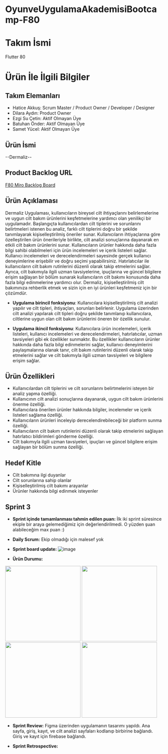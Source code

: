 # OyunveUygulamaAkademisiBootcamp-F80
# **Takım İsmi**

Flutter 80

# Ürün İle İlgili Bilgiler

## Takım Elemanları

- Hatice Akkuş: Scrum Master / Product Owner / Developer / Designer
- Dilara Aydın: Product Owner
- Ezgi Su Çetin: Aktif Olmayan Üye
- Batuhan Önder: Aktif Olmayan Üye
- Samet Yücel: Aktif Olmayan Üye

## Ürün İsmi

--Dermaliz--

## Product Backlog URL
[F80 Miro Backlog Board](https://miro.com/app/board/uXjVM1sv96E=/?share_link_id=340311557264)


## Ürün Açıklaması

Dermaliz Uygulaması, kullanıcıların bireysel cilt ihtiyaçlarını belirlemelerine ve uygun cilt bakım ürünlerini keşfetmelerine yardımcı olan yenilikçi bir uygulamadır. Başlangıçta kullanıcılardan cilt tiplerini ve sorunlarını belirtmeleri istenen bu analiz, farklı cilt tiplerini doğru bir şekilde tanımlayarak kişiselleştirilmiş öneriler sunar. Kullanıcıların ihtiyaçlarına göre özelleştirilen ürün önerileriyle birlikte, cilt analizi sonuçlarına dayanarak en etkili cilt bakım ürünlerini sunar. Kullanıcıların ürünler hakkında daha fazla bilgi sahibi olabilmeleri için ürün incelemeleri ve içerik listeleri sağlar. Kullanıcı incelemeleri ve derecelendirmeleri sayesinde gerçek kullanıcı deneyimlerine erişebilir ve doğru seçimi yapabilirsiniz. Hatırlatıcılar ile kullanıcıların cilt bakım rutinlerini düzenli olarak takip etmelerini sağlar. Ayrıca, cilt bakımıyla ilgili uzman tavsiyelerine, ipuçlarına ve güncel bilgilere erişim sağlayan bir bölüm sunarak kullanıcıların cilt bakımı konusunda daha fazla bilgi edinmelerine yardımcı olur. Dermaliz, kişiselleştirilmiş cilt bakımınıza rehberlik etmek ve sizin için en iyi ürünleri keşfetmeniz için bir çözümdür.


- **Uygulama birincil fonksiyonu**: Kullanıcılara kişiselleştirilmiş cilt analizi yapılır ve cilt tipleri, ihtiyaçları, sorunları belirlenir. Uygulama üzerinden cilt analizi yapılarak cilt tipleri doğru şekilde tanımlanıp kullanıcılara, ciltlerine uygun olan cilt bakım ürünlerini öneren bir özellik sunulur.


- **Uygulama ikincil fonksiyonu**: Kullanıcılara ürün incelemeleri, içerik listeleri, kullanıcı incelemeleri ve derecelendirmeleri, hatırlatıcılar, uzman tavsiyeleri gibi ek özellikler sunmaktır. Bu özellikler kullanıcıların ürünler hakkında daha fazla bilgi edinmelerini sağlar, kullanıcı deneyimlerini paylaşmalarına olanak tanır, cilt bakım rutinlerini düzenli olarak takip etmelerini sağlar ve cilt bakımıyla ilgili uzman tavsiyeleri ve bilgilere erişim sağlar.

## Ürün Özellikleri

- Kullanıcılardan cilt tiplerini ve cilt sorunlarını belirtmelerini isteyen bir analiz yapma özelliği.
- Kullanıcının cilt analizi sonuçlarına dayanarak, uygun cilt bakım ürünlerini önerme özelliği.
- Kullanıcılara önerilen ürünler hakkında bilgiler, incelemeler ve içerik listeleri sağlama özelliği.
- Kullanıcıların ürünleri inceleyip derecelendirebileceği bir platform sunma özelliği.
- Kullanıcıların cilt bakım rutinlerini düzenli olarak takip etmelerini sağlayan hatırlatıcı bildirimleri gönderme özelliği.
- Cilt bakımıyla ilgili uzman tavsiyeleri, ipuçları ve güncel bilgilere erişim sağlayan bir bölüm sunma özelliği.


## Hedef Kitle

- Cilt bakımına ilgi duyanlar
- Cilt sorunlarına sahip olanlar
- Kişiselleştirilmiş cilt bakımı arayanlar
- Ürünler hakkında bilgi edinmek isteyenler

## Sprint 3

- **Sprint içinde tamamlanması tahmin edilen puan:** İlk iki sprint süresince ekiple bir araya gelemediğimiz için değerlendirilmedi. O yüzden şuan alabileceğim max puan :)
- **Daily Scrum:** Ekip olmadığı için malesef yok
- **Sprint board update:**
  ![image](https://github.com/haticeakkus/OyunveUygulamaAkademisiBootcamp-F80/assets/80623945/5e6ed9b7-32f8-4b56-bb57-c3eb91cca331)
  
- **Ürün Durumu:**
  
<img src="https://github.com/haticeakkus/OyunveUygulamaAkademisiBootcamp-F80/assets/80623945/49d204f1-94e8-4b3c-8e5f-6c11a1b69a05" style="width:240px; ">

<img src="https://github.com/haticeakkus/OyunveUygulamaAkademisiBootcamp-F80/assets/80623945/084f02f6-c41a-4398-a41a-9489718ab737" style="width:240px; ">

<img src="https://github.com/haticeakkus/OyunveUygulamaAkademisiBootcamp-F80/assets/80623945/3236f61f-403d-4074-8671-f205e6f9106e" style="width:240px;">

<img src="https://github.com/haticeakkus/OyunveUygulamaAkademisiBootcamp-F80/assets/80623945/cf8fd099-a252-4104-993d-6ce6a7e6af8a" style="width:240px;">

- **Sprint Review:**
 Figma üzerinden uygulamanın tasarımı yapıldı.
 Ana sayfa, giriş, kayıt, ve cilt analizi sayfaları kodlanıp birbirine bağlandı.
 Giriş ve kayıt için firebase bağlandı.

- **Sprint Retrospective:**


